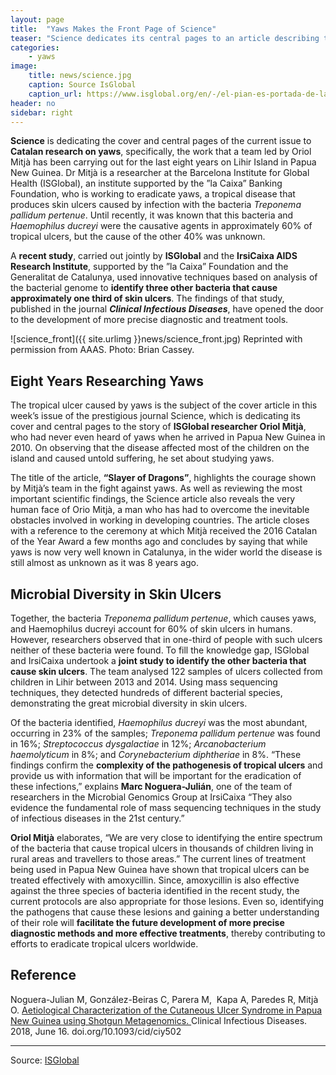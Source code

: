 ```yaml
---
layout: page
title:  "Yaws Makes the Front Page of Science"
teaser: "Science dedicates its central pages to an article describing the work of Oriol Mitjà aimed at eradicating the disease."
categories:
    - yaws
image:
    title: news/science.jpg
    caption: Source IsGlobal
    caption_url: https://www.isglobal.org/en/-/el-pian-es-portada-de-la-revista-scienc-1
header: no
sidebar: right
---
```


**Science** is dedicating the cover and central pages of the current issue to **Catalan research on yaws**, specifically, the work that a team led by Oriol Mitjà has been carrying out for the last eight years on Lihir Island in Papua New Guinea. Dr Mitjà is a researcher at the Barcelona Institute for Global Health (ISGlobal), an institute supported by the ”la Caixa” Banking Foundation, who is working to eradicate yaws, a tropical disease that produces skin ulcers caused by infection with the bacteria *Treponema pallidum pertenue*. Until recently, it was known that this bacteria and *Haemophilus ducreyi* were the causative agents in approximately 60% of tropical ulcers, but the cause of the other 40% was unknown.



A **recent study**, carried out jointly by **ISGlobal** and the **IrsiCaixa AIDS Research Institute**, supported by the ”la Caixa” Foundation and the Generalitat de Catalunya, used innovative techniques based on analysis of the bacterial genome to **identify three other bacteria that cause approximately one third of skin ulcers**. The findings of that study, published in the journal _**Clinical Infectious Diseases**_, have opened the door to the development of more precise diagnostic and treatment tools.

![science_front]({{ site.urlimg }}news/science_front.jpg)
Reprinted with permission from AAAS. Photo: Brian Cassey.


## Eight Years Researching Yaws

The tropical ulcer caused by yaws is the subject of the cover article in this week’s issue of the prestigious journal Science, which is dedicating its cover and central pages to the story of **ISGlobal researcher Oriol Mitjà**, who had never even heard of yaws when he arrived in Papua New Guinea in 2010. On observing that the disease affected most of the children on the island and caused untold suffering, he set about studying yaws.



The title of the article, **“Slayer of Dragons”**, highlights the courage shown by Mitjà’s team in the fight against yaws. As well as reviewing the most important scientific findings, the Science article also reveals the very human face of Orio Mitjà, a man who has had to overcome the inevitable obstacles involved in working in developing countries. The article closes with a reference to the ceremony at which Mitjà received the 2016 Catalan of the Year Award a few months ago and concludes by saying that while yaws is now very well known in Catalunya, in the wider world the disease is still almost as unknown as it was 8 years ago.


## Microbial Diversity in Skin Ulcers

Together, the bacteria *Treponema pallidum pertenue*, which causes yaws, and Haemophilus ducreyi account for 60% of skin ulcers in humans. However, researchers observed that in one-third of people with such ulcers neither of these bacteria were found. To fill the knowledge gap, ISGlobal and IrsiCaixa undertook a **joint study to identify the other bacteria that cause skin ulcers**. The team analysed 122 samples of ulcers collected from children in Lihir between 2013 and 2014. Using mass sequencing techniques, they detected hundreds of different bacterial species, demonstrating the great microbial diversity in skin ulcers.



Of the bacteria identified, *Haemophilus ducreyi* was the most abundant, occurring in 23% of the samples; *Treponema pallidum pertenue* was found in 16%; *Streptococcus dysgalactiae* in 12%; *Arcanobacterium haemolyticum* in 8%; and *Corynebacterium diphtheriae* in 8%.  “These findings confirm the **complexity of the pathogenesis of tropical ulcers** and provide us with information that will be important for the eradication of these infections,” explains **Marc Noguera-Julián**, one of the team of researchers in the Microbial Genomics Group at IrsiCaixa “They also evidence the fundamental role of mass sequencing techniques in the study of infectious diseases in the 21st century.”



**Oriol Mitjà** elaborates, “We are very close to identifying the entire spectrum of the bacteria that cause tropical ulcers in thousands of children living in rural areas and travellers to those areas.” The current lines of treatment being used in Papua New Guinea have shown that tropical ulcers can be treated effectively with amoxycillin. Since, amoxycillin is also effective against the three species of bacteria identified in the recent study, the current protocols are also appropriate for those lesions. Even so, identifying the pathogens that cause these lesions and gaining a better understanding of their role will **facilitate the future development of more precise diagnostic methods and more effective treatments**, thereby contributing to efforts to eradicate tropical ulcers worldwide.


## Reference

<div>
<p>Noguera-Julian M, González-Beiras C, Parera M,&nbsp; Kapa A, Paredes R, Mitjà O. <a href="https://academic.oup.com/cid/advance-article-abstract/doi/10.1093/cid/ciy502/5039156?redirectedFrom=fulltext">Aetiological Characterization of the Cutaneous Ulcer Syndrome in Papua New Guinea using Shotgun Metagenomics. </a>Clinical Infectious Diseases. 2018, June 16. doi.org/10.1093/cid/ciy502</p>
</div>

---
Source: [ISGlobal](https://www.isglobal.org/en/-/el-pian-es-portada-de-la-revista-scienc-1)
